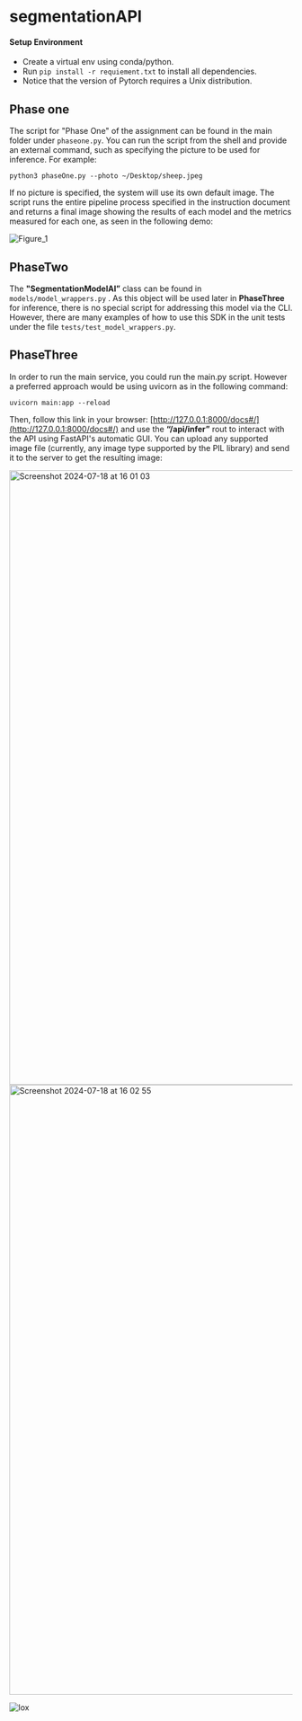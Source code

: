 # segmentationAPI

#### Setup Environment 
- Create a virtual env using conda/python.
- Run `pip install -r requiement.txt` to install all dependencies.
- Notice that the version of Pytorch requires a Unix distribution.

## Phase one

The script for "Phase One" of the assignment can be found in the main folder under `phaseone.py`. You can run the script from the shell and provide an external command, such as specifying the picture to be used for inference. For example:
```
python3 phaseOne.py --photo ~/Desktop/sheep.jpeg 
```
If no picture is specified, the system will use its own default image.
The script runs the entire pipeline process specified in the instruction document and returns a final image showing the results of each model and the metrics measured for each one, as seen in the following demo:

![Figure_1](https://github.com/user-attachments/assets/8a291a7c-b383-4e60-8b0a-8a16df6ea938)

## PhaseTwo

The **"SegmentationModelAI”** class can be found in `models/model_wrappers.py` . As this object will be used later in **PhaseThree** for inference, there is no special script for addressing this model via the CLI. However, there are many examples of how to use this SDK in the unit tests under the file `tests/test_model_wrappers.py`.

## PhaseThree

In order to run the main service, you could run the main.py script. However a preferred approach would be using uvicorn as in the following command:
```
uvicorn main:app --reload
``` 

Then, follow this link in your browser: [http://127.0.0.1:8000/docs#/](http://127.0.0.1:8000/docs#/) and use the **“/api/infer”** rout to interact with the API using FastAPI's automatic GUI.
You can upload any supported image file (currently, any image type supported by the PIL library) and send it to the server to get the resulting image:

<img width="1094" alt="Screenshot 2024-07-18 at 16 01 03" src="https://github.com/user-attachments/assets/97f3ca2b-aae2-4660-ab38-77e434bc80de">

<img width="1086" alt="Screenshot 2024-07-18 at 16 02 55" src="https://github.com/user-attachments/assets/e42962fd-f402-415f-9e76-2be38f638a09">


![lox](https://github.com/user-attachments/assets/4a527e54-e277-49e4-bba7-9470fa6e0d9b)



